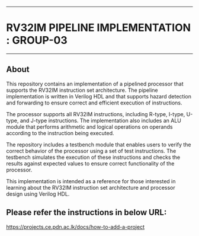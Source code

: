 ___
# RV32IM PIPELINE IMPLEMENTATION : GROUP-03
___

## About
This repository contains an implementation of a pipelined processor that supports the RV32IM instruction set architecture. The pipeline implementation is written in Verilog HDL and that supports hazard detection and forwarding to ensure correct and efficient execution of instructions.

The processor supports all RV32IM instructions, including R-type, I-type, U-type, and J-type instructions. The implementation also includes an ALU module that performs arithmetic and logical operations on operands according to the instruction being executed.

The repository includes a testbench module that enables users to verify the correct behavior of the processor using a set of test instructions. The testbench simulates the execution of these instructions and checks the results against expected values to ensure correct functionality of the processor.

This implementation is intended as a reference for those interested in learning about the RV32IM instruction set architecture and processor design using Verilog HDL.

## Please refer the instructions in below URL:

https://projects.ce.pdn.ac.lk/docs/how-to-add-a-project
